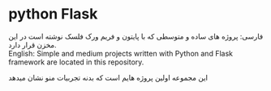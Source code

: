 # python Flask
فارسی:
پروژه های ساده و متوسطی که با پایتون و فریم ورک فلسک نوشته است در این مخزن قرار دارد.
<br/>
English:
Simple and medium projects written with Python and Flask framework are located in this repository.

این مجموعه اولین پروژه هایم است که بدنه تجربیات منو نشان میدهد
